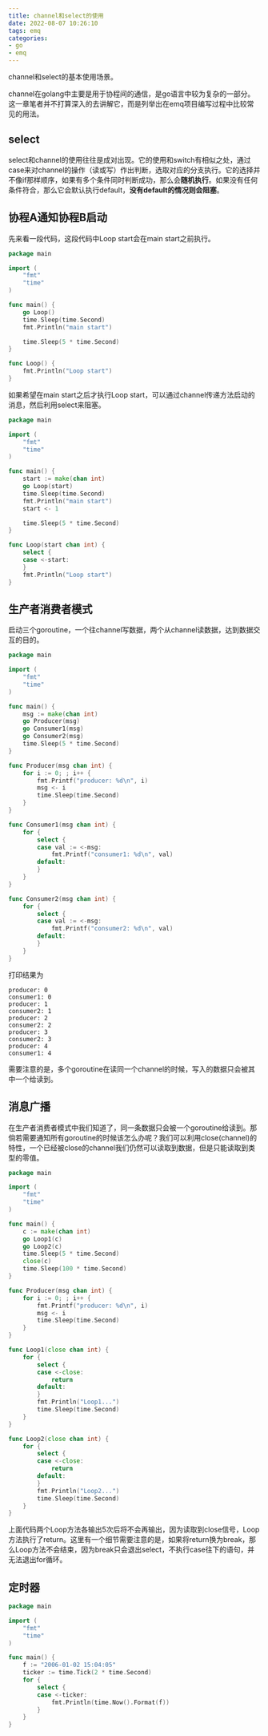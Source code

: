 ```yaml
---
title: channel和select的使用
date: 2022-08-07 10:26:10
tags: emq
categories: 
- go
- emq
---
```


channel和select的基本使用场景。

<!-- more -->

channel在golang中主要是用于协程间的通信，是go语言中较为复杂的一部分。这一章笔者并不打算深入的去讲解它，而是列举出在emq项目编写过程中比较常见的用法。

## select
select和channel的使用往往是成对出现。它的使用和switch有相似之处，通过case来对channel的操作（读或写）作出判断，选取对应的分支执行。它的选择并不像if那样顺序，如果有多个条件同时判断成功，那么会**随机执行**。如果没有任何条件符合，那么它会默认执行default，**没有default的情况则会阻塞**。

## 协程A通知协程B启动
先来看一段代码，这段代码中Loop start会在main start之前执行。
``` go
package main

import (
	"fmt"
	"time"
)

func main() {
	go Loop()
	time.Sleep(time.Second)
	fmt.Println("main start")

	time.Sleep(5 * time.Second)
}

func Loop() {
	fmt.Println("Loop start")
}
```
如果希望在main start之后才执行Loop start，可以通过channel传递方法启动的消息，然后利用select来阻塞。
``` go
package main

import (
	"fmt"
	"time"
)

func main() {
	start := make(chan int)
	go Loop(start)
	time.Sleep(time.Second)
	fmt.Println("main start")
	start <- 1

	time.Sleep(5 * time.Second)
}

func Loop(start chan int) {
	select {
	case <-start:
	}
	fmt.Println("Loop start")
}
```

## 生产者消费者模式
启动三个goroutine，一个往channel写数据，两个从channel读数据，达到数据交互的目的。
``` go
package main

import (
	"fmt"
	"time"
)

func main() {
	msg := make(chan int)
	go Producer(msg)
	go Consumer1(msg)
	go Consumer2(msg)
	time.Sleep(5 * time.Second)
}

func Producer(msg chan int) {
	for i := 0; ; i++ {
		fmt.Printf("producer: %d\n", i)
		msg <- i
		time.Sleep(time.Second)
	}
}

func Consumer1(msg chan int) {
	for {
		select {
		case val := <-msg:
			fmt.Printf("consumer1: %d\n", val)
		default:
		}
	}
}

func Consumer2(msg chan int) {
	for {
		select {
		case val := <-msg:
			fmt.Printf("consumer2: %d\n", val)
		default:
		}
	}
}
```
打印结果为
```
producer: 0
consumer1: 0
producer: 1
consumer2: 1
producer: 2
consumer2: 2
producer: 3
consumer2: 3
producer: 4
consumer1: 4
```
需要注意的是，多个goroutine在读同一个channel的时候，写入的数据只会被其中一个给读到。

## 消息广播
在生产者消费者模式中我们知道了，同一条数据只会被一个goroutine给读到。那倘若需要通知所有goroutine的时候该怎么办呢？我们可以利用close(channel)的特性，一个已经被close的channel我们仍然可以读取到数据，但是只能读取到类型的零值。
``` go
package main

import (
	"fmt"
	"time"
)

func main() {
	c := make(chan int)
	go Loop1(c)
	go Loop2(c)
	time.Sleep(5 * time.Second)
	close(c)
	time.Sleep(100 * time.Second)
}

func Producer(msg chan int) {
	for i := 0; ; i++ {
		fmt.Printf("producer: %d\n", i)
		msg <- i
		time.Sleep(time.Second)
	}
}

func Loop1(close chan int) {
	for {
		select {
		case <-close:
			return
		default:
		}
		fmt.Println("Loop1...")
		time.Sleep(time.Second)
	}
}

func Loop2(close chan int) {
	for {
		select {
		case <-close:
			return
		default:
		}
		fmt.Println("Loop2...")
		time.Sleep(time.Second)
	}
}
```
上面代码两个Loop方法各输出5次后将不会再输出，因为读取到close信号，Loop方法执行了return。这里有一个细节需要注意的是，如果将return换为break，那么Loop方法不会结束，因为break只会退出select，不执行case往下的语句，并无法退出for循环。

## 定时器
``` go
package main

import (
	"fmt"
	"time"
)

func main() {
	f := "2006-01-02 15:04:05"
	ticker := time.Tick(2 * time.Second)
	for {
		select {
		case <-ticker:
			fmt.Println(time.Now().Format(f))
		}
	}
}
```
